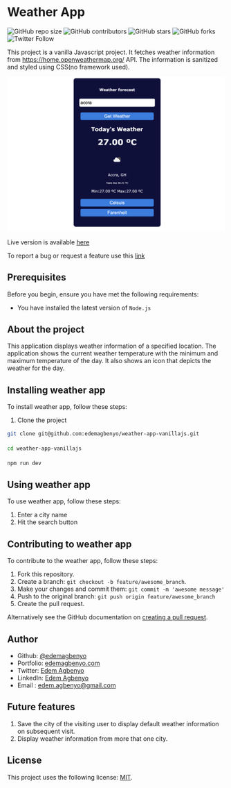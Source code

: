 # Weather App

<!--- These are examples. See https://shields.io for others or to customize this set of shields. You might want to include dependencies, project status and licence info here --->
![GitHub repo size](https://img.shields.io/github/repo-size/edemagbenyo/weather-app-vanillajs)
![GitHub contributors](https://img.shields.io/github/contributors/edemagbenyo/weather-app-vanillajs)
![GitHub stars](https://img.shields.io/github/stars/edemagbenyo/weather-app-vanillajs?style=social)
![GitHub forks](https://img.shields.io/github/forks/edemagbenyo/weather-app-vanillajs?style=social)
![Twitter Follow](https://img.shields.io/twitter/follow/edemagbenyo?style=social)

This project is a vanilla Javascript project. It fetches weather information from https://home.openweathermap.org/ API. The information is sanitized and styled using CSS(no framework used).  


![Screenshot of the webpage](https://github.com/edemagbenyo/weather-app-vanillajs/blob/develop/screenshots/screen.png)


Live version is available [here](http://edemagbenyo.com/weather-app-vanillajs/)

To report a bug or request a feature use this [link](https://github.com/edemagbenyo/weather-app-vanillajs/issues)

## Prerequisites

Before you begin, ensure you have met the following requirements:
<!--- These are just example requirements. Add, duplicate or remove as required --->
* You have installed the latest version of `Node.js`

## About the project

This application displays weather information of a specified location. The application shows the current weather temperature with the minimum and maximum temperature of the day. It also shows an icon that depicts the weather for the day.


## Installing weather app

To install weather app, follow these steps:

1. Clone the project
```bash
git clone git@github.com:edemagbenyo/weather-app-vanillajs.git

cd weather-app-vanillajs

npm run dev
```
## Using weather app

To use weather app, follow these steps:

1. Enter a city name
2. Hit the search button


## Contributing to weather app
<!--- If your README is long or you have some specific process or steps you want contributors to follow, consider creating a separate CONTRIBUTING.md file--->
To contribute to the weather app, follow these steps:

1. Fork this repository.
2. Create a branch: `git checkout -b feature/awesome_branch`.
3. Make your changes and commit them: `git commit -m 'awesome message'`
4. Push to the original branch: `git push origin feature/awesome_branch`
5. Create the pull request.

Alternatively see the GitHub documentation on [creating a pull request](https://help.github.com/en/github/collaborating-with-issues-and-pull-requests/creating-a-pull-request).

## Author
- Github: [@edemagbenyo](https://github.com/edemagbenyo)
- Portfolio: [edemagbenyo.com](https://edemagbenyo.com) 
- Twitter: [Edem Agbenyo](https://twitter.com/edemAgbenyo)
- LinkedIn: [Edem Agbenyo](https://www.linkedin.com/in/edemagbenyo/)
- Email : [edem.agbenyo@gmail.com](mailto:edem.agbenyo@gmail.com)

## Future features
1. Save the city of the visiting user to display default weather information on subsequent visit.
2. Display weather information from more that one city.


## License
<!--- If you're not sure which open license to use see https://choosealicense.com/--->

This project uses the following license: [MIT](<link>).
